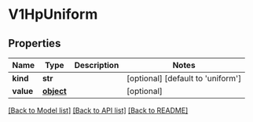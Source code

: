 # V1HpUniform

## Properties
Name | Type | Description | Notes
------------ | ------------- | ------------- | -------------
**kind** | **str** |  | [optional] [default to 'uniform']
**value** | [**object**](.md) |  | [optional] 

[[Back to Model list]](../README.md#documentation-for-models) [[Back to API list]](../README.md#documentation-for-api-endpoints) [[Back to README]](../README.md)


